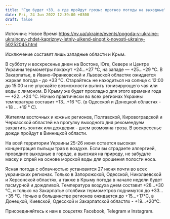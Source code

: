 ```yaml
---
title: "Где будет +33, а где пройдут грозы: прогноз погоды на выходные"
date: Fri, 24 Jun 2022 12:39:00 +0300
draft: false
---
```

Источник: Новое Время https://nv.ua/ukraine/events/pogoda-v-ukraine-ukraincev-zhdet-kapriznyy-letniy-uikend-sinoptik-novosti-ukrainy-50252045.html


Исключение составят лишь западные области и Крым.

В субботу и воскресенье днем на Востоке, Юге, Севере и Центре Украины термометры покажут +24…+27 °С, на западе — +25…+29 °С. В Закарпатье, в Ивано-Франковской и Львовской областях ожидается жаркая погода - до +33 °С. Старайтесь не находиться на солнце с 12:00 до 15:00 и не упускайте возможности выпить тонизирующего чая или воды с лимоном. В Крыму же будет прохладно для этого времени года — +22…+24 °С. Ночью практически во всех регионах Украины температура составит +13…+16 °С. (в Одесской и Донецкой областях - +18 ... +19 ° С).

Жителям восточных и южных регионов, Полтавской, Кировоградской и Черкасской областей на прогулку выходного дня рекомендуем захватить зонтик или дождевик - днем возможна гроза. В воскресенье дожди пройдут в Винницкой области.

На всей территории Украины 25-26 июня остается высокая концентрация пыльцы трав в воздухе. Если вы страдаете аллергией, проведите выходные в городе, а выезжая на природу, не забудьте маску и спрей на основе морской воды для орошения полости носа.

Ясная погода с облачностью установится 27 июня почти во всех украинских регионах. Только в Запорожской, Одесской, Николаевской и Херсонской областях, а также в Крыму погода в начале недели будет пасмурной и дождливой. Температура воздуха днем составит +28…+30 °С, и только на Закарпатье столбики термометров поднимутся до +33…+35 °С. Ночью в большинстве регионов ожидается до +15...+17°С, в Донецкой, Киевской, Одесской и Закарпатской областях - +19...+20°С.

Присоединяйтесь к нам в соцсетях Facebook, Telegram и Instagram.
